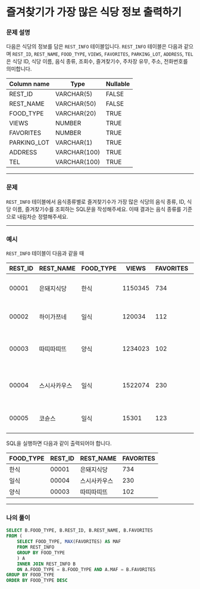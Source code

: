 # 즐겨찾기가 가장 많은 식당 정보 출력하기

### **문제 설명**

다음은 식당의 정보를 담은 `REST_INFO` 테이블입니다. `REST_INFO` 테이블은 다음과 같으며 `REST_ID`, `REST_NAME`, `FOOD_TYPE`, `VIEWS`, `FAVORITES`, `PARKING_LOT`, `ADDRESS`, `TEL`은 식당 ID, 식당 이름, 음식 종류, 조회수, 즐겨찾기수, 주차장 유무, 주소, 전화번호를 의미합니다.

| Column name | Type | Nullable |
| --- | --- | --- |
| REST_ID | VARCHAR(5) | FALSE |
| REST_NAME | VARCHAR(50) | FALSE |
| FOOD_TYPE | VARCHAR(20) | TRUE |
| VIEWS | NUMBER | TRUE |
| FAVORITES | NUMBER | TRUE |
| PARKING_LOT | VARCHAR(1) | TRUE |
| ADDRESS | VARCHAR(100) | TRUE |
| TEL | VARCHAR(100) | TRUE |

---

### 문제

`REST_INFO` 테이블에서 음식종류별로 즐겨찾기수가 가장 많은 식당의 음식 종류, ID, 식당 이름, 즐겨찾기수를 조회하는 SQL문을 작성해주세요. 이때 결과는 음식 종류를 기준으로 내림차순 정렬해주세요.

---

### 예시

`REST_INFO` 테이블이 다음과 같을 때

| REST_ID | REST_NAME | FOOD_TYPE | VIEWS | FAVORITES | PARKING_LOT | ADDRESS | TEL |
| --- | --- | --- | --- | --- | --- | --- | --- |
| 00001 | 은돼지식당 | 한식 | 1150345 | 734 | N | 서울특별시 중구 다산로 149 | 010-4484-8751 |
| 00002 | 하이가쯔네 | 일식 | 120034 | 112 | N | 서울시 중구 신당동 375-21 | NULL |
| 00003 | 따띠따띠뜨 | 양식 | 1234023 | 102 | N | 서울시 강남구 신사동 627-3 1F | 02-6397-1023 |
| 00004 | 스시사카우스 | 일식 | 1522074 | 230 | N | 서울시 서울시 강남구 신사동 627-27 | 010-9394-2554 |
| 00005 | 코슌스 | 일식 | 15301 | 123 | N | 서울특별시 강남구 언주로153길 | 010-1315-8729 |

SQL을 실행하면 다음과 같이 출력되어야 합니다.

| FOOD_TYPE | REST_ID | REST_NAME | FAVORITES |
| --- | --- | --- | --- |
| 한식 | 00001 | 은돼지식당 | 734 |
| 일식 | 00004 | 스시사카우스 | 230 |
| 양식 | 00003 | 따띠따띠뜨 | 102 |

---

### 나의 풀이

```sql
SELECT B.FOOD_TYPE, B.REST_ID, B.REST_NAME, B.FAVORITES
FROM (
    SELECT FOOD_TYPE, MAX(FAVORITES) AS MAF
    FROM REST_INFO
    GROUP BY FOOD_TYPE
    ) A
    INNER JOIN REST_INFO B
    ON A.FOOD_TYPE = B.FOOD_TYPE AND A.MAF = B.FAVORITES
GROUP BY FOOD_TYPE
ORDER BY FOOD_TYPE DESC
```